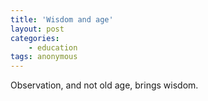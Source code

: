```yaml
---
title: 'Wisdom and age'
layout: post
categories:
    - education
tags: anonymous
---
```


Observation, and not old age, brings wisdom.

